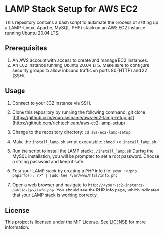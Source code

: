 # LAMP Stack Setup for AWS EC2

This repository contains a bash script to automate the process of setting up a LAMP (Linux, Apache, MySQL, PHP) stack on an AWS EC2 instance running Ubuntu 20.04 LTS.

## Prerequisites

1. An AWS account with access to create and manage EC2 instances.
2. An EC2 instance running Ubuntu 20.04 LTS. Make sure to configure security groups to allow inbound traffic on ports 80 (HTTP) and 22 (SSH).

## Usage

1. Connect to your EC2 instance via SSH.
2. Clone this repository by running the following command:
git clone [https://github.com/yourusername/aws-ec2-lamp-setup.git](https://github.com/richtechteam/aws-ec2-lamp-setup)
3. Change to the repository directory:
 `cd aws-ec2-lamp-setup`
4. Make the `install_lamp.sh` script executable:
  `chmod +x install_lamp.sh`
5. Run the script to install the LAMP stack:
 `./install_lamp.sh`
During the MySQL installation, you will be prompted to set a root password. Choose a strong password and keep it safe.

6. Test your LAMP stack by creating a PHP info file:
 `echo "<?php phpinfo(); ?>" | sudo tee /var/www/html/info.php`
7. Open a web browser and navigate to `http://<your-ec2-instance-public-ip>/info.php`. You should see the PHP info page, which indicates that your LAMP stack is working correctly.

## License

This project is licensed under the MIT License. See [LICENSE](LICENSE) for more information.

